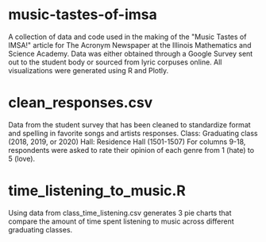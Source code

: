 # music-tastes-of-imsa
A collection of data and code used in the making of the "Music Tastes of IMSA!" article for The Acronym Newspaper at the Illinois Mathematics and Science Academy.
Data was either obtained through a Google Survey sent out to the student body or sourced from lyric corpuses online. All visualizations were generated using R and Plotly.
# clean_responses.csv
Data from the student survey that has been cleaned to standardize format and spelling in favorite songs and artists responses. 
Class: Graduating class (2018, 2019, or 2020)
Hall: Residence Hall (1501-1507)
For columns 9-18, respondents were asked to rate their opinion of each genre from 1 (hate) to 5 (love).
# time_listening_to_music.R
Using data from class_time_listening.csv generates 3 pie charts that compare the amount of time spent listening to music across different graduating classes.
